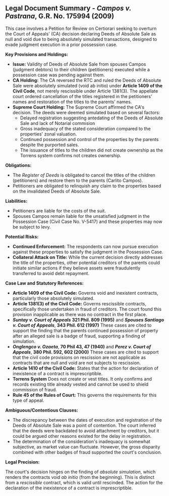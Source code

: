 ## Legal Document Summary - *Campos v. Pastrana*, G.R. No. 175994 (2009)

This case involves a Petition for Review on Certiorari seeking to overturn the Court of Appeals' (CA) decision declaring Deeds of Absolute Sale as null and void due to being absolutely simulated transactions, designed to evade judgment execution in a prior possession case.

**Key Provisions and Holdings:**

*   **Issue:** Validity of Deeds of Absolute Sale from spouses Campos (judgment debtors) to their children (petitioners) executed while a possession case was pending against them.
*   **CA Holding:** The CA reversed the RTC and ruled the Deeds of Absolute Sale were absolutely simulated (void ab initio) under **Article 1409 of the Civil Code**, not merely rescissible under Article 1381(3). The appellate court ordered cancellation of the titles registered in the petitioners' names and restoration of the titles to the parents' names.
*   **Supreme Court Holding:** The Supreme Court affirmed the CA's decision. The deeds were deemed simulated based on several factors:
    *   Delayed registration suggesting antedating of the Deeds of Absolute Sale and lack of Notarial commision
    *   Gross inadequacy of the stated consideration compared to the properties' zonal valuation.
    *   Continued possession and control of the properties by the parents despite the purported sales.
    *   The issuance of titles to the children did not create ownership as the Torrens system confirms not creates ownership.

**Obligations:**

*   The *Register of Deeds* is obligated to cancel the titles of the children (petitioners) and restore them to the parents (Carlito Campos).
*   Petitioners are obligated to relinquish any claim to the properties based on the invalidated Deeds of Absolute Sale.

**Liabilities:**

*   Petitioners are liable for the costs of the suit.
*   Spouses Campos remain liable for the unsatisfied judgment in the Possession Case (Civil Case No. V-5417) and these properties may now be subject to levy.

**Potential Risks:**

*   **Continued Enforcement:** The respondents can now pursue execution against these properties to satisfy the judgment in the Possession Case.
*   **Collateral Attack on Title:** While the current decision directly addresses the title of the properties, other potential creditors of the parents could initiate similar actions if they believe assets were fraudulently transferred to avoid debt repayment.

**Case Law and Statutory References:**

*   **Article 1409 of the Civil Code:**  Governs void and inexistent contracts, particularly those absolutely simulated.
*   **Article 1381(3) of the Civil Code:** Governs rescissible contracts, specifically those undertaken in fraud of creditors. The court found this provision inapplicable as there was no contract in the first place.
*   ***Suntay v. Court of Appeals*** **321 Phil. 809 (1995)** and ***Spouses Santiago v. Court of Appeals***, **343 Phil. 612 (1997)** These cases are cited to support the finding that the parents continued possession of property after an alleged sale is a badge of fraud, supporting a finding of simulation.
*   ***Onglengco v. Ozaeta***, **70 Phil 43, 47 (1940)** and ***Perez v. Court of Appeals***, **380 Phil. 592, 602 (2000)** These cases are cited to support that the civil code provisions on rescission are not applicable as contracts that are null and void are not subjects to rescission.
*   **Article 1410 of the Civil Code:** States that the action for declaration of inexistence of a contract is imprescriptible.
*   **Torrens System** Does not create or vest titles. It only confirms and records existing title already vested and cannot be used to shield commission of fraud.
*   **Rule 45 of the Rules of Court:** This governs the requirements for this type of appeal.

**Ambiguous/Contentious Clauses:**

*   The discrepancy between the dates of execution and registration of the Deeds of Absolute Sale was a point of contention. The court inferred that the deeds were backdated to avoid attachment by creditors, but it could be argued other reasons existed for the delay in registration.
*   The determination of the consideration's inadequacy is somewhat subjective, as market value can fluctuate. However, the gross disparity combined with other badges of fraud supported the court's conclusion.

**Legal Precision:**

The court's decision hinges on the finding of *absolute simulation*, which renders the contracts void *ab initio* (from the beginning). This is distinct from a *rescissible* contract, which is valid until rescinded. The action for the declaration of the inexistence of a contract is imprescriptible.
